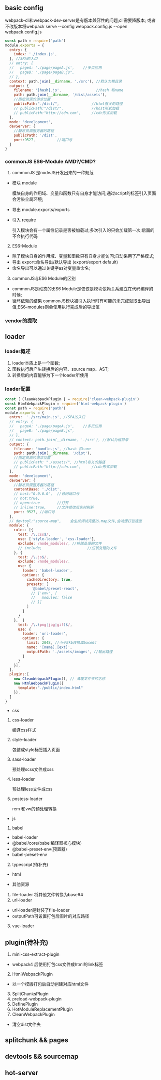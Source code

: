 ## basic config
webpack-cli和webpack-dev-server是有版本兼容性的问题;cli需要降版本;
或者不改版本将webpack serve --config webpack.config.js --open
webpack.config.js

```js
const path = require('path')
module.exports = {
  entry: {
    index: './index.js',
  }, //SPA的入口 
  // entry: {
  //   pageA: './page/pageA.js',    //多页应用
  //   pageB: "./page/pageB.js",  
  // },
  context: path.join(__dirname, './src'), //默认为根目录
  output: {
    filename: '[hash].js',                //hash 和name
    path: path.join(__dirname, '/dist/assets'),
    //指定资源的请求位置
    publicPath:"./dist/",               //html有关的路径
    // publicPath:"/dist/",             //host形式加载
    // publicPath:"http://cdn.com",     //cdn形式加载     
  },
  mode: 'development',
  devServer: {
    //静态资源服务器的路径
    publicPath: '/dist',
    port:9527,          //端口号
  }
}
```

### commonJS ES6-Module  AMD?/CMD? 
1. commonJS 是nodeJS开发出来的一种规范
- 模块 module 

    模块自身的作用域、变量和函数只有自身才能访问;通过script的标签引入页面会污染全局环境;

- 导出 module.exports/exports
- 引入 require
  
  引入模块会有一个属性记录是否被加载过;多次引入的只会加载第一次;后面的不会执行代码

2. ES6-Module
- 除了模块自身的作用域、变量和函数只有自身才能访问;自动采用了严格模式;
- 导出 export:命名导出/默认导出 (export/export default)
- 命名导出可以通过关键字as对变量重命名;

3. commonJS与ES6 Module的区别

- commonJS是动态的;ES6 Module是仅仅是模块依赖关系建立在代码编译的时候;
- 循环依赖的结果 commonJS模块被引入执行时有可能的未完成就取出导出值;ES6-modules则会使用执行完成后的导出值

### vendor的提取

## loader

### loader概述

1. loader本质上是一个函数;
2. 函数执行后产生转换后的内容、source map、AST;
3. 转换后的内容能够为下一个loader所使用

### loader配置
```js
const { CleanWebpackPlugin } = require('clean-webpack-plugin')
const HtmlWebpackPlugin = require('html-webpack-plugin')
const path = require('path')
module.exports = {
  entry:  './src/main.js', //SPA的入口 
  // entry: {
  //   pageA: './page/pageA.js',    //多页应用
  //   pageB: "./page/pageB.js",  
  // },
  // context: path.join(__dirname, './src'), //默认为根目录
  output: {
    filename: 'bundle.js', //hash 和name
    path: path.join(__dirname, '/dist'),
    //指定资源的请求位置
    // publicPath: "./assets/", //html有关的路径
    // publicPath:"http://cdn.com",     //cdn形式加载     
  },
  mode: 'development',
  devServer: {
    //静态资源服务器的路径
    contentBase: './dist',
    // host:"0.0.0.0",  //访问端口号
    // hot:true,
    // open:true        //打开
    // inline:true,     //文件修改后实时刷新
    port: 9527, //端口号
  },
  // devtool:"source-map",    会生成调试完整的.map文件,会减慢打包速度
  module: {
    rules: [{
      test: /\.css$/,
      use: ['style-loader', 'css-loader'],
      exclude: /node_modules/, //排除处理的文件
      // include;                     //应该处理的文件
    }, {
      test: /\.js$/,
      exclude: /node_modules/,
      use: {
        loader: 'babel-loader',
        options: {
          cacheDirectory: true,
          presets: [
            '@babel/preset-react',
            // ['env', {
            //   modules: false
            // }]
          ]
        }
      }
    },  {
      test: /\.(png|jpg|gif)$/,
      use: {
        loader: 'url-loader',
        options: {
          limit: 2048, //小于2kb转换成base64
          name: '[name].[ext]',
          outputPath: './assets/images', //输出路径
        }
      }
    }],
  },
  plugins:[
    new CleanWebpackPlugin(), // 清理文件夹的名称
    new HtmlWebpackPlugin({
      template:"./public/index.html"
    }),
  ]
}
```


- css
1. css-loader

    编译css样式

2. style-loader

    包装成style标签插入页面

3. sass-loader

    预处理scss文件成css

4. less-loader

    预处理less文件成css
5. postcss-loader

    rem 和vw的预处理转换
- js
1. babel

* babel-loader  
* @babel/core(babel编译器核心模块)
* @babel-preset-env(预置器)
* babel-preset-env

2. typescript(待补充)

- html

- 其他资源

1. file-loader  将其他文件转换为base64
2. url-loader   
* url-loader是封装了file-loader
* outputPath可设置打包后图片的对应路径
3. vue-loader   
## plugin(待补充)

1. mini-css-extract-plugin
- webpack4 后使用打包css文件成html的link标签

2. HtmlWebpackPlugin
- 以一个模版打包后自动创建对应html文件
3. SplitChunksPlugin
4. preload-webpack-plugin
5. DefinePlugin
6. HotModuleReplacementPlugin
7. CleanWebpackPlugin
- 清空dist文件夹
## splitchunk && pages

## devtools && sourcemap


## hot-server

